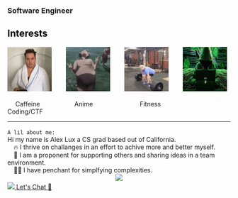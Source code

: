 ### Software Engineer
<div style="border:50px; color:black;">
  <h2> Interests </h2>
<img src="Github-Assets/coffee.gif" width="100px" height="100px" style="border:50px; color:black;" />&emsp;&emsp;
<img src="Github-Assets/attack-on-titan-funny.gif" width="100px" height="100px"/>&emsp;&emsp;
<img src="Github-Assets/weightlifting-lifting-weights.gif" width="100px" height="100px"/>&emsp;&emsp;
<img src="Github-Assets/hacker-python.gif" width="100px" height="100px"/>&emsp;&emsp;
</div>
&emsp; Caffeine &emsp;&emsp;&emsp;&emsp;&emsp; Anime &emsp;&emsp;&emsp;&emsp;&emsp;&emsp;&emsp; Fitness &emsp;&emsp;&emsp;&emsp;&emsp;&emsp;&emsp; Coding/CTF

<!--
<div style="justify-content:space-evenly;">
  <ul style="list-style-type:none;"> 
    <li style="list-style-type:none;">Coffee</li>
    <li style="list-style-type:none;">Anime</li>
  </ul>
</div>
-->

<hr/>
<code>A lil about me: </code><br />
Hi my name is Alex Lux a CS grad based out of California.<br />
&emsp;🔥 I thrive on challanges in an effort to achive more and better myself.<br />
&emsp;🤝 I am a proponent for supporting others and sharing ideas in a team environment.<br />
&emsp;👨‍💻 I have penchant for simplfying complexities.<br /> 

<div align="center">
<img src="https://visitor-badge.glitch.me/badge?page_id=alexlux58.visitor-badge&left_color=red&right_color=blue&left_text=visitors" /> 
</div>

<a href="https://www.linkedin.com/in/alex-lux/" target="_blank">
  <img src="https://img.shields.io/badge/LinkedIn-0077B5?style=for-the-badge&logo=linkedin&logoColor=white" />
</a>

<!--
<a href="alexlux58" target="_blank">
  <img src="https://img.shields.io/badge/Gmail-D14836?style=for-the-badge&logo=gmail&logoColor=white" />
</a>
-->

<a href ="mailto:alexlux58@gmail.com?subject=From Github">
Let's Chat 💭
</a>

<!--
**alexlux58/alexlux58** is a ✨ _special_ ✨ repository because its `README.md` (this file) appears on your GitHub profile.

Here are some ideas to get you started:

- 🔭 I’m currently working on ...
- 🌱 I’m currently learning ...
- 👯 I’m looking to collaborate on ...
- 🤔 I’m looking for help with ...
- 💬 Ask me about ...
- 📫 How to reach me: ...
- 😄 Pronouns: ...
- ⚡ Fun fact: ...
-->

